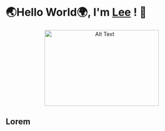 # 🌏Hello World🌍, I'm [Lee](https://ludacris2g.github.io/) ! 🗿

<!-- Your markdown content above -->

<div style="text-align: center; width: 100%;">
  <img src="https://64.media.tumblr.com/4c989428ba947bc4966e07e76d36bd28/118ec01107834a73-07/s1280x1920/fdb109b146e112c17776b4198d1fa61396b951e0.gifv" alt="Alt Text" style="width: 300px; height: 200px;">
</div>

<!-- Your markdown content below -->

## Lorem
